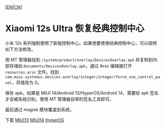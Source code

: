 [[EN](README.md)|[CN](README_CN.md)]

# Xiaomi 12s Ultra 恢复经典控制中心

小米 12s 系列强制使用了新版控制中心。如果想要使用经典控制中心，可以按照如下方法修改。

用 MT 管理器找到 `/system/product/overlay/DevicesOverlay.apk` 并复制到内部存储如 `Documents/DevicesOverlay.apk`，通过 Arsc 编辑器打开 `resources.arsc` 文件。找到 `com.miui.systemui.devices.overlay/integer/integer/force_use_control_panel`，将值改为 0。

保存 apk。如果是 MIUI 14/Android 13/HyperOS/Android 14，需要给 apk 签名才会被系统识别，使用 MT 管理器自带的签名工具即可。

最后通过 magisk 模块覆盖到系统。

下载 [MIUI13](https://github.com/moonheart/NoControlPanel/releases/download/v14.0.2/Xiaomi12sUltraClasicControlCenter-MIUI13.zip) [MIUI14](https://github.com/moonheart/NoControlPanel/releases/download/v14.0.2/Xiaomi12sUltraClasicControlCenter-MIUI14.zip) [HyperOS](https://github.com/moonheart/NoControlPanel/releases/download/v14.0.2/Xiaomi12sUltraClasicControlCenter-HyperOS.zip)
